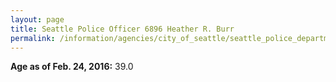 ```yaml
---
layout: page
title: Seattle Police Officer 6896 Heather R. Burr
permalink: /information/agencies/city_of_seattle/seattle_police_department/copbook/6896/
---
```


**Age as of Feb. 24, 2016:** 39.0
